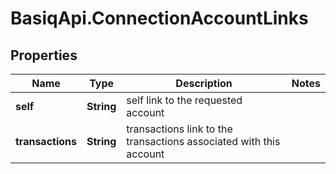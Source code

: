 # BasiqApi.ConnectionAccountLinks

## Properties
Name | Type | Description | Notes
------------ | ------------- | ------------- | -------------
**self** | **String** | self link to the requested account | 
**transactions** | **String** | transactions link to the transactions associated with this account | 


